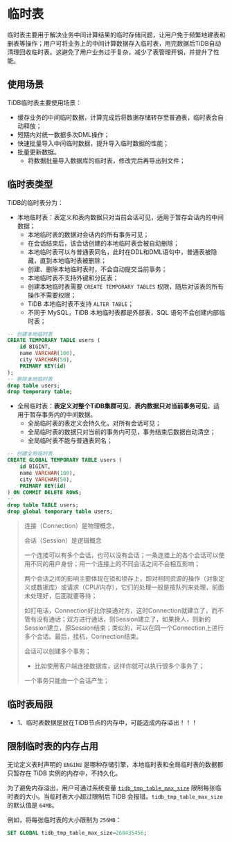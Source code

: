 # 临时表

临时表主要用于解决业务中间计算结果的临时存储问题，让用户免于频繁地建表和删表等操作；用户可将业务上的中间计算数据存入临时表，用完数据后TiDB自动清理回收临时表。这避免了用户业务过于复杂，减少了表管理开销，并提升了性能。

## 使用场景

TiDB临时表主要使用场景：

- 缓存业务的中间临时数据，计算完成后将数据存储转存至普通表，临时表会自动释放；
- 短期内对统一数据多次DML操作；
- 快速批量导入中间临时数据，提升导入临时数据的性能；
- 批量更新数据。
  - 将数据批量导入数据库的临时表，修改完后再导出到文件；

## 临时表类型

TiDB的临时表分为：

- 本地临时表：表定义和表内数据只对当前会话可见，适用于暂存会话内的中间数据；
  - 本地临时表的数据对会话内的所有事务可见；
  - 在会话结束后，该会话创建的本地临时表会被自动删除；
  - 本地临时表可以与普通表同名，此时在DDL和DML语句中，普通表被隐藏，直到本地临时表被删除；
  - 创建、删除本地临时表时，不会自动提交当前事务；
  - 本地临时表不支持外键和分区表；
  - 创建本地临时表需要 `CREATE TEMPORARY TABLES` 权限，随后对该表的所有操作不需要权限；
  - TiDB 本地临时表不支持 `ALTER TABLE`；
  - 不同于 MySQL，TiDB 本地临时表都是外部表，SQL 语句不会创建内部临时表；

```sql
-- 创建本地临时表
CREATE TEMPORARY TABLE users (
    id BIGINT,
    name VARCHAR(100),
    city VARCHAR(50),
    PRIMARY KEY(id)
);
-- 删除本地临时表
drop table users;
drop temporary table;
```



- 全局临时表：**表定义对整个TiDB集群可见**，**表内数据只对当前事务可见**，适用于暂存事务内的中间数据。
  - 全局临时表的表定义会持久化，对所有会话可见；
  - 全局临时表的数据只对当前的事务内可见，事务结束后数据自动清空；
  - 全局临时表不能与普通表同名；

```sql
-- 创建全局临时表
CREATE GLOBAL TEMPORARY TABLE users (
    id BIGINT,
    name VARCHAR(100),
    city VARCHAR(50),
    PRIMARY KEY(id)
) ON COMMIT DELETE ROWS;
-- 
drop table TABLE users;
drop global temporary table users;
```



> 连接（Connection）是物理概念，
>
> 会话（Session）是逻辑概念
>
> 一个连接可以有多个会话，也可以没有会话；一条连接上的各个会话可以使用不同的用户身份；用一个连接上的不同会话之间不会相互影响；
>
> 两个会话之间的影响主要体现在锁和锁存上，即对相同资源的操作（对象定义或数据库）或请求（CPU/内存），它们的处理一般是按队列来处理，前面未处理好，后面就要等待；
>
> 如打电话，Connection好比你接通对方，这时Connection就建立了，而不管有没有通话；双方进行通话，则Session建立了，如果换人，则新的Session建立，原Session结束；类似的，可以在同一个Connection上进行多个会话。最后，挂机，Connection结束。
>
> 会话可以创建多个事务；
>
> - 比如使用客户端连接数据库，这样你就可以执行很多个事务了；
>
> 一个事务只能由一个会话产生；

## 临时表局限

- 1、临时表数据是放在TiDB节点的内存中，可能造成内存溢出！！！

## 限制临时表的内存占用

无论定义表时声明的 `ENGINE` 是哪种存储引擎，本地临时表和全局临时表的数据都只暂存在 TiDB 实例的内存中，不持久化。

为了避免内存溢出，用户可通过系统变量 [`tidb_tmp_table_max_size`](https://docs.pingcap.com/zh/tidb/stable/system-variables#tidb_tmp_table_max_size-从-v53-版本开始引入) 限制每张临时表的大小。当临时表大小超过限制后 TiDB 会报错。`tidb_tmp_table_max_size` 的默认值是 `64MB`。

例如，将每张临时表的大小限制为 `256MB`：

```sql
SET GLOBAL tidb_tmp_table_max_size=268435456;
```
